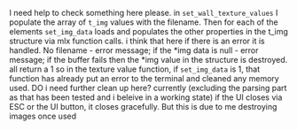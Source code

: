 I need help to check something here please. in `set_wall_texture_values` I populate the array of `t_img` values with the filename. Then for each of the elements `set_img_data` loads and populates the other properties in the t_img structure via mlx function calls. i think that here if there is an error it is handled. No filename - error message; if the *img data is null - error message; if the buffer fails then the *img value in the structure is destroyed. all return a 1 so in the texture value function, if `set_img_data` is 1, that function has already put an error to the terminal and cleaned any memory used. DO i need further clean up here? currently (excluding the parsing part as that has been tested and i beleive in a working state) if the UI closes via ESC or the UI button, it closes gracefully. But this is due to me destroying images once used
